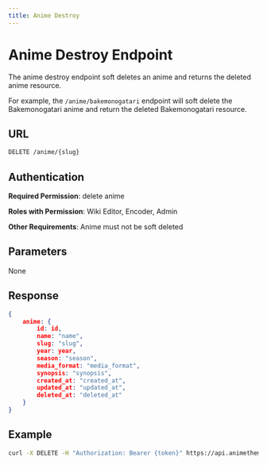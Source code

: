 ```yaml
---
title: Anime Destroy
---
```


# Anime Destroy Endpoint

The anime destroy endpoint soft deletes an anime and returns the deleted anime resource.

For example, the `/anime/bakemonogatari` endpoint will soft delete the Bakemonogatari anime and return the deleted Bakemonogatari resource.

## URL

```sh
DELETE /anime/{slug}
```

## Authentication

**Required Permission**: delete anime

**Roles with Permission**: Wiki Editor, Encoder, Admin

**Other Requirements**: Anime must not be soft deleted

## Parameters

None

## Response

```json
{
    anime: {
        id: id,
        name: "name",
        slug: "slug",
        year: year,
        season: "season",
        media_format: "media_format",
        synopsis: "synopsis",
        created_at: "created_at",
        updated_at: "updated_at",
        deleted_at: "deleted_at"
    }
}
```

## Example

```bash
curl -X DELETE -H "Authorization: Bearer {token}" https://api.animethemes.moe/anime/bakemonogatari
```
